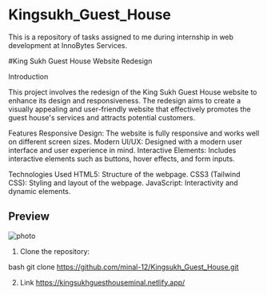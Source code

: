 # Kingsukh_Guest_House
This is a repository of tasks assigned to me during  internship in web development  at InnoBytes Services.

#King Sukh Guest House Website Redesign

Introduction

This project involves the redesign of the King Sukh Guest House website to enhance its design and responsiveness. The redesign aims to create a visually appealing and user-friendly website that effectively promotes the guest house's services and attracts potential customers.

Features
Responsive Design: The website is fully responsive and works well on different screen sizes.
Modern UI/UX: Designed with a modern user interface and user experience in mind.
Interactive Elements: Includes interactive elements such as buttons, hover effects, and form inputs.

Technologies Used
HTML5: Structure of the webpage.
CSS3 (Tailwind CSS): Styling and layout of the webpage.
JavaScript: Interactivity and dynamic elements.

## Preview

![photo](screenshot.png) 

1. Clone the repository:
   
bash
   git clone  https://github.com/minal-12/Kingsukh_Guest_House.git

   2. Link
      https://kingsukhguesthouseminal.netlify.app/
